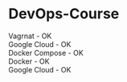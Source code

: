 # DevOps-Course

Vagrnat - OK<br>
Google Cloud - OK<br>
Docker Compose - OK<br>
Docker - OK<br>
Google Cloud - OK<br>

